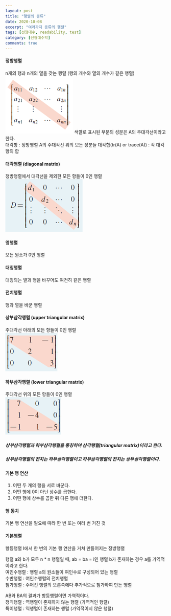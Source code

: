 ```yaml
---
layout: post
title: "행렬의 종류"
date: 2020-10-08
excerpt: "여러가지 종류의 행렬"
tags: [선형대수, readability, test]
category: [선형대수학]
comments: true
---
```

#### 정방행렬
n개의 행과 n개의 열을 갖는 행렬 (행의 개수와 열의 개수가 같은 행렬)  
<img src = "https://github.com/kang9366/kang9366.github.io/blob/master/_posts/%EC%84%A0%ED%98%95%EB%8C%80%EC%88%98%ED%95%99/image/%EC%A0%95%EB%B0%A9%ED%96%89%EB%A0%AC.png?raw=true">
색깔로 표시된 부분의 성분은 A의 주대각선이라고 한다.  
대각항 : 정방행렬 A의 주대각선 위의 모든 성분들
대각합(tr(A) or trace(A)) : 각 대각항의 합

#### 대각행렬 (diagonal matrix)
정방행렬에서 대각선을 제외한 모든 항들이 0인 행렬  
<img src = "https://github.com/kang9366/kang9366.github.io/blob/master/_posts/%EC%84%A0%ED%98%95%EB%8C%80%EC%88%98%ED%95%99/image/%EB%8C%80%EA%B0%81%ED%96%89%EB%A0%AC.png? raw=true">

#### 영행렬
모든 원소가 0인 행렬

#### 대칭행렬
대칭되는 열과 행을 바꾸어도 여전히 같은 행렬

#### 전치행렬
행과 열을 바꾼 행렬

#### 상부삼각행렬 (upper triangular matrix)
주대각선 아래의 모든 항들이 0인 행렬  
<img src = "https://github.com/kang9366/kang9366.github.io/blob/master/_posts/%EC%84%A0%ED%98%95%EB%8C%80%EC%88%98%ED%95%99/image/%EC%83%81%EB%B6%80%EC%82%BC%EA%B0%81%ED%96%89%EB%A0%AC.png?raw=true">

#### 하부삼각행렬 (lower triangular matrix)
주대각선 위의 모든 항들이 0인 행렬  
<img src = "https://github.com/kang9366/kang9366.github.io/blob/master/_posts/%EC%84%A0%ED%98%95%EB%8C%80%EC%88%98%ED%95%99/image/%ED%95%98%EB%B6%80%EC%82%BC%EA%B0%81%ED%96%89%EB%A0%AC.png?raw=true">

##### 상부삼각행렬과 하부삼각행렬을 통칭하여 삼각행렬(triangular matrix)이라고 한다.
##### 상부삼각행렬의 전치는 하부삼각행렬이고 하부삼각행렬의 전치는 상부삼각행렬이다.

#### 기본 행 연산
1. 어떤 두 개의 행을 서로 바꾼다.
2. 어떤 행에 0이 아닌 상수를 곱한다.
3. 어떤 행에 상수를 곱한 뒤 다른 행에 더한다.

#### 행 동치
기본 행 연산을 필요에 따라 한 번 또는 여러 번 거친 것

#### 기본행렬
항등행렬 I에서 한 번의 기본 행 연산을 거쳐 만들어지는 정방행렬


행렬 a와 b가 모두 n * n 행렬일 때, ab = ba = i인 행렬  b가 존재하는 경우 a를 가역적이라고 한다.</br>
여인수행렬 : 행렬 a의 원소들이 여인수로 구성되어 있는 행렬</br>
수반행렬 : 여인수행렬의 전치행렬</br>
첨가행렬 : 주어진 행렬의 오른쪽에다 추가적으로 첨가하여 만든 행렬</br>

AB와 BA의 결과가 항등행렬이면 가역적이다.</br>
정칙행렬 : 역행렬이 존재하지 않는 행렬 (가역적인 행렬)</br>
특이행렬 : 역행렬이 존재하는 행렬 (가역적이지 않은 행렬)</br>
